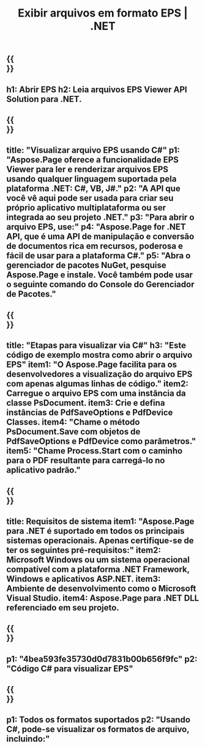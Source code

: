 ﻿---
translation: true
template: /_templates/_viewer-child-net.md
title: Exibir arquivos em formato EPS | .NET
url: /net/viewer/eps/
description: Abra para visualizar arquivos EPS. Código-fonte C# para carregar, renderizar e exibir documentos EPS na plataforma .NET Framework, Windows e aplicativos ASP.NET.
informat: EPS
otherformats: XPS PS
---

{{<section banner>}}
---
h1: Abrir EPS
h2: Leia arquivos EPS Viewer API Solution para .NET.
---

{{<section overview>}}
---
title: "Visualizar arquivo EPS usando C#"
p1: "Aspose.Page oferece a funcionalidade EPS Viewer para ler e renderizar arquivos EPS usando qualquer linguagem suportada pela plataforma .NET: C#, VB, J#."
p2: "A API que você vê aqui pode ser usada para criar seu próprio aplicativo multiplataforma ou ser integrada ao seu projeto .NET."
p3: "Para abrir o arquivo EPS, use:"
p4: "Aspose.Page for .NET API, que é uma API de manipulação e conversão de documentos rica em recursos, poderosa e fácil de usar para a plataforma C#."
p5: "Abra o gerenciador de pacotes NuGet, pesquise Aspose.Page e instale. Você também pode usar o seguinte comando do Console do Gerenciador de Pacotes."
---

{{<section feature1>}}
---
title: "Etapas para visualizar via C#"
h3: "Este código de exemplo mostra como abrir o arquivo EPS"
item1: "O Aspose.Page facilita para os desenvolvedores a visualização do arquivo EPS com apenas algumas linhas de código."
item2: Carregue o arquivo EPS com uma instância da classe PsDocument.
item3: Crie e defina instâncias de PdfSaveOptions e PdfDevice Classes.
item4: "Chame o método PsDocument.Save com objetos de PdfSaveOptions e PdfDevice como parâmetros."
item5: "Chame Process.Start com o caminho para o PDF resultante para carregá-lo no aplicativo padrão."
---

{{<section feature2>}}
---
title: Requisitos de sistema
item1: "Aspose.Page para .NET é suportado em todos os principais sistemas operacionais. Apenas certifique-se de ter os seguintes pré-requisitos:"
item2: Microsoft Windows ou um sistema operacional compatível com a plataforma .NET Framework, Windows e aplicativos ASP.NET.
item3: Ambiente de desenvolvimento como o Microsoft Visual Studio.
item4: Aspose.Page para .NET DLL referenciado em seu projeto.
---

{{<section gist>}}
---
p1: "4bea593fe35730d0d7831b00b656f9fc"
p2: "Código C# para visualizar EPS"
---

{{<section otherformats>}}
---
p1: Todos os formatos suportados
p2: "Usando C#, pode-se visualizar os formatos de arquivo, incluindo:"
---

